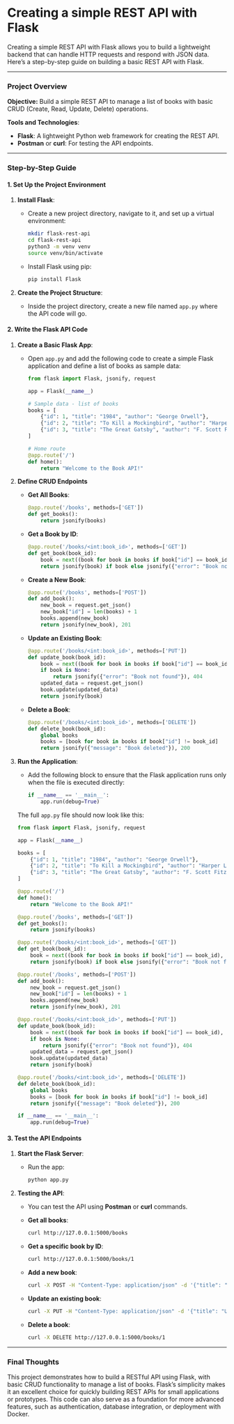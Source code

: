 <H1>Creating a simple REST API with Flask</H1>

Creating a simple REST API with Flask allows you to build a lightweight backend that can handle HTTP requests and respond with JSON data. Here’s a step-by-step guide on building a basic REST API with Flask.

---

### Project Overview

**Objective:** Build a simple REST API to manage a list of books with basic CRUD (Create, Read, Update, Delete) operations.

**Tools and Technologies**:
- **Flask**: A lightweight Python web framework for creating the REST API.
- **Postman** or **curl**: For testing the API endpoints.

---

### Step-by-Step Guide

#### 1. **Set Up the Project Environment**

1. **Install Flask**:
   - Create a new project directory, navigate to it, and set up a virtual environment:
     ```bash
     mkdir flask-rest-api
     cd flask-rest-api
     python3 -m venv venv
     source venv/bin/activate
     ```
   - Install Flask using pip:
     ```bash
     pip install Flask
     ```

2. **Create the Project Structure**:
   - Inside the project directory, create a new file named `app.py` where the API code will go.

#### 2. **Write the Flask API Code**

1. **Create a Basic Flask App**:
   - Open `app.py` and add the following code to create a simple Flask application and define a list of books as sample data:
     ```python
     from flask import Flask, jsonify, request

     app = Flask(__name__)

     # Sample data - list of books
     books = [
         {"id": 1, "title": "1984", "author": "George Orwell"},
         {"id": 2, "title": "To Kill a Mockingbird", "author": "Harper Lee"},
         {"id": 3, "title": "The Great Gatsby", "author": "F. Scott Fitzgerald"},
     ]

     # Home route
     @app.route('/')
     def home():
         return "Welcome to the Book API!"
     ```

2. **Define CRUD Endpoints**

   - **Get All Books**:
     ```python
     @app.route('/books', methods=['GET'])
     def get_books():
         return jsonify(books)
     ```

   - **Get a Book by ID**:
     ```python
     @app.route('/books/<int:book_id>', methods=['GET'])
     def get_book(book_id):
         book = next((book for book in books if book["id"] == book_id), None)
         return jsonify(book) if book else jsonify({"error": "Book not found"}), 404
     ```

   - **Create a New Book**:
     ```python
     @app.route('/books', methods=['POST'])
     def add_book():
         new_book = request.get_json()
         new_book["id"] = len(books) + 1
         books.append(new_book)
         return jsonify(new_book), 201
     ```

   - **Update an Existing Book**:
     ```python
     @app.route('/books/<int:book_id>', methods=['PUT'])
     def update_book(book_id):
         book = next((book for book in books if book["id"] == book_id), None)
         if book is None:
             return jsonify({"error": "Book not found"}), 404
         updated_data = request.get_json()
         book.update(updated_data)
         return jsonify(book)
     ```

   - **Delete a Book**:
     ```python
     @app.route('/books/<int:book_id>', methods=['DELETE'])
     def delete_book(book_id):
         global books
         books = [book for book in books if book["id"] != book_id]
         return jsonify({"message": "Book deleted"}), 200
     ```

3. **Run the Application**:
   - Add the following block to ensure that the Flask application runs only when the file is executed directly:
     ```python
     if __name__ == '__main__':
         app.run(debug=True)
     ```

   The full `app.py` file should now look like this:

   ```python
   from flask import Flask, jsonify, request

   app = Flask(__name__)

   books = [
       {"id": 1, "title": "1984", "author": "George Orwell"},
       {"id": 2, "title": "To Kill a Mockingbird", "author": "Harper Lee"},
       {"id": 3, "title": "The Great Gatsby", "author": "F. Scott Fitzgerald"},
   ]

   @app.route('/')
   def home():
       return "Welcome to the Book API!"

   @app.route('/books', methods=['GET'])
   def get_books():
       return jsonify(books)

   @app.route('/books/<int:book_id>', methods=['GET'])
   def get_book(book_id):
       book = next((book for book in books if book["id"] == book_id), None)
       return jsonify(book) if book else jsonify({"error": "Book not found"}), 404

   @app.route('/books', methods=['POST'])
   def add_book():
       new_book = request.get_json()
       new_book["id"] = len(books) + 1
       books.append(new_book)
       return jsonify(new_book), 201

   @app.route('/books/<int:book_id>', methods=['PUT'])
   def update_book(book_id):
       book = next((book for book in books if book["id"] == book_id), None)
       if book is None:
           return jsonify({"error": "Book not found"}), 404
       updated_data = request.get_json()
       book.update(updated_data)
       return jsonify(book)

   @app.route('/books/<int:book_id>', methods=['DELETE'])
   def delete_book(book_id):
       global books
       books = [book for book in books if book["id"] != book_id]
       return jsonify({"message": "Book deleted"}), 200

   if __name__ == '__main__':
       app.run(debug=True)
   ```

#### 3. **Test the API Endpoints**

1. **Start the Flask Server**:
   - Run the app:
     ```bash
     python app.py
     ```

2. **Testing the API**:
   - You can test the API using **Postman** or **curl** commands.

   - **Get all books**:
     ```bash
     curl http://127.0.0.1:5000/books
     ```

   - **Get a specific book by ID**:
     ```bash
     curl http://127.0.0.1:5000/books/1
     ```

   - **Add a new book**:
     ```bash
     curl -X POST -H "Content-Type: application/json" -d '{"title": "New Book", "author": "Author Name"}' http://127.0.0.1:5000/books
     ```

   - **Update an existing book**:
     ```bash
     curl -X PUT -H "Content-Type: application/json" -d '{"title": "Updated Book Title"}' http://127.0.0.1:5000/books/1
     ```

   - **Delete a book**:
     ```bash
     curl -X DELETE http://127.0.0.1:5000/books/1
     ```

---

### Final Thoughts

This project demonstrates how to build a RESTful API using Flask, with basic CRUD functionality to manage a list of books. Flask’s simplicity makes it an excellent choice for quickly building REST APIs for small applications or prototypes. This code can also serve as a foundation for more advanced features, such as authentication, database integration, or deployment with Docker.
